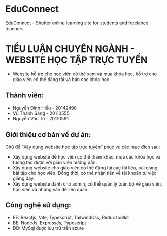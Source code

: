 # EduConnect

EduConnect - Shutter online learning site for students and freelance teachers

# TIỂU LUẬN CHUYÊN NGÀNH - WEBSITE HỌC TẬP TRỰC TUYẾN

- Website hỗ trợ cho học viên có thể xem và mua khóa học, hỗ trợ cho giáo viên có thể đăng tải và bán các khóa học.

## Thành viên:

- Nguyễn Đình Hiếu - 20142498
- Vũ Thanh Sang - 20110555
- Nguyễn Văn Tú - 20110591

## Giới thiệu cơ bản về dự án:

Chủ đề “Xây dựng website học tập trực tuyến” phục vụ các mục đích sau:

- Xây dựng website để học viên có thể tham khảo, mua các khóa học và tương tác được với giáo viên hướng dẫn.
- Xây dựng website cho giáo viên có thể đăng tải các tài liệu, bài giảng, bài tập cho học viên. Đồng thời, có thể nhận tiền về tài khoản từ việc giảng dạy.
- Xây dựng website dành cho admin, có thể quản lý toàn bộ về giáo viên, học viên và những vấn đề liên quan.

## Công nghệ sử dụng:

- FE: Reactjs, Vite, Typescript, TailwindCss, Redux toolkit
- BE: NodeJs, ExpressJs, Typescript
- DB: MySql được lưu trữ trên azure
